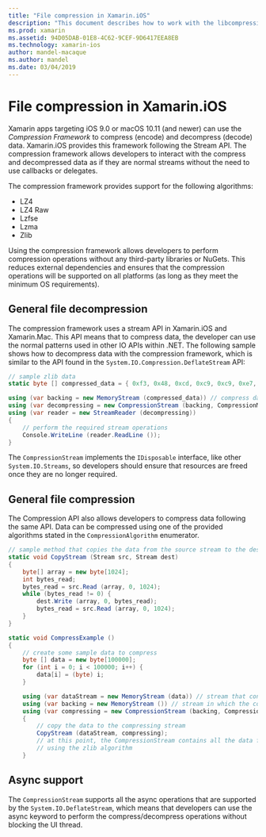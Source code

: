 ```yaml
---
title: "File compression in Xamarin.iOS"
description: "This document describes how to work with the libcompression API in Xamarin.iOS. It discusses deflating, inflating, and the different supported algorithms."
ms.prod: xamarin
ms.assetid: 94D05DAB-01E8-4C62-9CEF-9D6417EEA8EB
ms.technology: xamarin-ios
author: mandel-macaque
ms.author: mandel
ms.date: 03/04/2019
---
```

# File compression in Xamarin.iOS

Xamarin apps targeting iOS 9.0 or macOS 10.11 (and newer) can use the _Compression Framework_ to compress (encode) and decompress (decode) data. Xamarin.iOS provides this framework following the Stream API. The compression framework allows developers to interact with the compress and decompressed data as if they are normal streams without the need to use callbacks or delegates.

The compression framework provides support for the following algorithms:

* LZ4
* LZ4 Raw
* Lzfse
* Lzma
* Zlib

Using the compression framework allows developers to perform compression operations without any third-party libraries or NuGets. This reduces external dependencies and ensures that the compression operations will be supported on all platforms (as long as they meet the minimum OS requirements).

## General file decompression

The compression framework uses a stream API in Xamarin.iOS and Xamarin.Mac. This API means that to compress data, the developer can use
the normal patterns used in other IO APIs within .NET. The following sample shows how to decompress data with the compression framework, which is similar
to the API found in the `System.IO.Compression.DeflateStream` API:

```csharp
// sample zlib data
static byte [] compressed_data = { 0xf3, 0x48, 0xcd, 0xc9, 0xc9, 0xe7, 0x02, 0x00 };

using (var backing = new MemoryStream (compressed_data)) // compress data to read
using (var decompressing = new CompressionStream (backing, CompressionMode.Decompress, CompressionAlgorithm.Zlib)) // create decompression stream with the correct algorithm
using (var reader = new StreamReader (decompressing))
{
    // perform the required stream operations
    Console.WriteLine (reader.ReadLine ());
}
```

The `CompressionStream` implements the `IDisposable` interface, like other `System.IO.Streams`, so developers should ensure that resources are freed once they are no longer required.

## General file compression

The Compression API also allows developers to compress data following the same API. Data can be compressed using one of the provided algorithms stated in the `CompressionAlgorithm` enumerator.

```csharp
// sample method that copies the data from the source stream to the destination stream
static void CopyStream (Stream src, Stream dest)
{
    byte[] array = new byte[1024];
    int bytes_read;
    bytes_read = src.Read (array, 0, 1024);
    while (bytes_read != 0) {
        dest.Write (array, 0, bytes_read);
        bytes_read = src.Read (array, 0, 1024);
    }
}

static void CompressExample ()
{
    // create some sample data to compress
    byte [] data = new byte[100000];
    for (int i = 0; i < 100000; i++) {
        data[i] = (byte) i;
    }

    using (var dataStream = new MemoryStream (data)) // stream that contains the data to compress
    using (var backing = new MemoryStream ()) // stream in which the compress data will be written
    using (var compressing = new CompressionStream (backing, CompressionMode.Compress, CompressionAlgorithm.Zlib, true))
    {
        // copy the data to the compressing stream
        CopyStream (dataStream, compressing);
        // at this point, the CompressionStream contains all the data from the dataStream but compressed
        // using the zlib algorithm
    }
```

## Async support

The `CompressionStream` supports all the async operations that are supported by the `System.IO.DeflateStream`, which means that developers can use the async keyword to perform the compress/decompress operations without blocking the UI thread.
